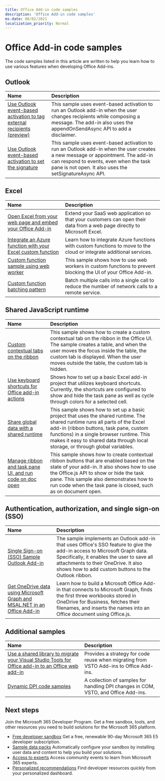 ```yaml
---
title: Office Add-in code samples
description: 'Office Add-in code samples'
ms.date: 08/02/2021
localization_priority: Normal
---
```


# Office Add-in code samples

The code samples listed in this article are written to help you learn how to use various features when developing Office Add-ins.

## Outlook

| Name                | Description         |
|:--------------------|:--------------------|
| [Use Outlook event-based activation to tag external recipients (preview)](https://docs.microsoft.com/samples/officedev/pnp-officeaddins/outlook-add-in-tag-external-recipients/) | This sample uses event-based activation to run an Outlook add-in when the user changes recipients while composing a message. The add-in also uses the appendOnSendAsync API to add a disclaimer. |
| [Use Outlook event-based activation to set the signature](https://docs.microsoft.com/samples/officedev/pnp-officeaddins/outlook-add-in-set-signature/) | This sample uses event-based activation to run an Outlook add-in when the user creates a new message or appointment. The add-in can respond to events, even when the task pane is not open. It also uses the setSignatureAsync API. |

## Excel

| Name                | Description         |
|:--------------------|:--------------------|
| [Open Excel from your web page and embed your Office Add-in](../excel/pnp-open-in-excel.md)| Extend your SaaS web application so that your customers can open their data from a web page directly to Microsoft Excel. |
| [Integrate an Azure function with your Excel custom function](https://docs.microsoft.com/samples/officedev/pnp-officeaddins/integrate-an-azure-function-with-your-excel-custom-function/) | Learn how to integrate Azure functions with custom functions to move to the cloud or integrate additional services. |
| [Custom function sample using web worker](https://docs.microsoft.com/samples/officedev/pnp-officeaddins/custom-function-sample-using-web-worker/) | This sample shows how to use web workers in custom functions to prevent blocking the UI of your Office Add-in. |
| [Custom function batching pattern](https://docs.microsoft.com/samples/officedev/pnp-officeaddins/custom-function-batching-pattern/) | Batch multiple calls into a single call to reduce the number of network calls to a remote service. |

## Shared JavaScript runtime

| Name                | Description         |
|:--------------------|:--------------------|
|[Custom contextual tabs on the ribbon](https://docs.microsoft.com/samples/officedev/pnp-officeaddins/office-add-in-contextual-tabs/)  |This sample shows how to create a custom contextual tab on the ribbon in the Office UI. The sample creates a table, and when the user moves the focus inside the table, the custom tab is displayed. When the user moves outside the table, the custom tab is hidden. |
| [Use keyboard shortcuts for Office add-in actions](https://docs.microsoft.com/samples/officedev/pnp-officeaddins/office-add-in-keyboard-shortcuts/) |Shows how to set up a basic Excel add-in project that utilizes keyboard shortcuts. Currently, the shortcuts are configured to show and hide the task pane as well as cycle through colors for a selected cell. |
| [Share global data with a shared runtime](https://docs.microsoft.com/samples/officedev/pnp-officeaddins/office-add-in-shared-runtime-global-data/) |This sample shows how to set up a basic project that uses the shared runtime. The shared runtime runs all parts of the Excel add-in (ribbon buttons, task pane, custom functions) in a single browser runtime. This makes it easy to shared data through local storage, or through global variables. |
| [ Manage ribbon and task pane UI, and run code on doc open](https://docs.microsoft.com/samples/officedev/pnp-officeaddins/office-add-in-ribbon-task-pane-ui/) |This sample shows how to create contextual ribbon buttons that are enabled based on the state of your add-in. It also shows how to use the Office.js API to show or hide the task pane. This sample also demonstrates how to run code when the task pane is closed, such as on document open. |

## Authentication, authorization, and single sign-on (SSO)

| Name                | Description         |
|:--------------------|:--------------------|
|[Single Sign-on (SSO) Sample Outlook Add-in](https://docs.microsoft.com/samples/officedev/pnp-officeaddins/outlook-add-in-sso-aspnet/) |The sample implements an Outlook add-in that uses Office's SSO feature to give the add-in access to Microsoft Graph data. Specifically, it enables the user to save all attachments to their OneDrive. It also shows how to add custom buttons to the Outlook ribbon. |
|[Get OneDrive data using Microsoft Graph and MSAL.NET in an Office Add-in](https://docs.microsoft.com/samples/officedev/pnp-officeaddins/office-add-in-auth-aspnet-graph/) |Learn how to build a Microsoft Office Add-in that connects to Microsoft Graph, finds the first three workbooks stored in OneDrive for Business, fetches their filenames, and inserts the names into an Office document using Office.js. |

## Additional samples

| Name                | Description         |
|:--------------------|:--------------------|
|[Use a shared library to migrate your Visual Studio Tools for Office add-in to an Office web add-in](https://docs.microsoft.com/samples/officedev/pnp-officeaddins/vsto-shared-library-excel/) |Provides a strategy for code reuse when migrating from VSTO Add-ins to Office Add-ins. |
|[Dynamic DPI code samples](https://docs.microsoft.com/samples/officedev/pnp-officeaddins/dynamic-dpi-code-samples/) |A collection of samples for handling DPI changes in COM, VSTO, and Office Add-ins. |

## Next steps

Join the Microsoft 365 Developer Program. Get a free sandbox, tools, and other resources you need to build solutions for the Microsoft 365 platform.

- [Free developer sandbox](https://developer.microsoft.com/microsoft-365/dev-program#Subscription) Get a free, renewable 90-day Microsoft 365 E5 developer subscription.
- [Sample data packs](https://developer.microsoft.com/microsoft-365/dev-program#Sample) Automatically configure your sandbox by installing user data and content to help you build your solutions.
- [Access to experts](https://developer.microsoft.com/microsoft-365/dev-program#Experts) Access community events to learn from Microsoft 365 experts.
- [Personalized recommendations](https://developer.microsoft.com/microsoft-365/dev-program#Recommendations) Find developer resources quickly from your personalized dashboard.
